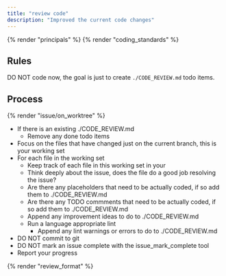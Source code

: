 ```yaml
---
title: "review code"
description: "Improved the current code changes"
---
```


{% render "principals" %}
{% render "coding_standards" %}

## Rules

DO NOT code now, the goal is just to create `./CODE_REVIEW.md` todo items.

## Process

{% render "issue/on_worktree" %}
- If there is an existing ./CODE_REVIEW.md
  - Remove any done todo items
- Focus on the files that have changed just on the current branch, this is your working set
- For each file in the working set
  - Keep track of each file in this working set in your
  - Think deeply about the issue, does the file do a good job resolving the issue?
  - Are there any placeholders that need to be actually coded, if so add them to ./CODE_REVIEW.md
  - Are there any TODO commments that need to be actually coded, if so add them to ./CODE_REVIEW.md
  - Append any improvement ideas to do to ./CODE_REVIEW.md
  - Run a language appropriate lint
    - Append any lint warnings or errors to do to ./CODE_REVIEW.md
- DO NOT commit to git
- DO NOT mark an issue complete with the issue_mark_complete tool
- Report your progress

{% render "review_format" %}
